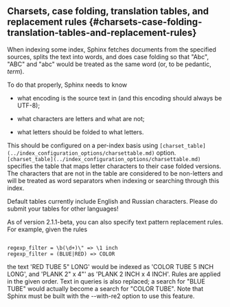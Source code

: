 ## Charsets, case folding, translation tables, and replacement rules {#charsets-case-folding-translation-tables-and-replacement-rules}

When indexing some index, Sphinx fetches documents from the specified sources, splits the text into words, and does case folding so that &quot;Abc&quot;, &quot;ABC&quot; and &quot;abc&quot; would be treated as the same word (or, to be pedantic, _term_).

To do that properly, Sphinx needs to know

*   what encoding is the source text in (and this encoding should always be UTF-8);

*   what characters are letters and what are not;

*   what letters should be folded to what letters.

This should be configured on a per-index basis using `[charset_table](../index_configuration_options/charsettable.md)` option. `[charset_table](../index_configuration_options/charsettable.md)` specifies the table that maps letter characters to their case folded versions. The characters that are not in the table are considered to be non-letters and will be treated as word separators when indexing or searching through this index.

Default tables currently include English and Russian characters. Please do submit your tables for other languages!

As of version 2.1.1-beta, you can also specify text pattern replacement rules. For example, given the rules

```

regexp_filter = \b(\d+)\" => \1 inch
regexp_filter = (BLUE|RED) => COLOR

```

the text &#039;RED TUBE 5&quot; LONG&#039; would be indexed as &#039;COLOR TUBE 5 INCH LONG&#039;, and &#039;PLANK 2&quot; x 4&quot;&#039; as &#039;PLANK 2 INCH x 4 INCH&#039;. Rules are applied in the given order. Text in queries is also replaced; a search for &quot;BLUE TUBE&quot; would actually become a search for &quot;COLOR TUBE&quot;. Note that Sphinx must be built with the --with-re2 option to use this feature.